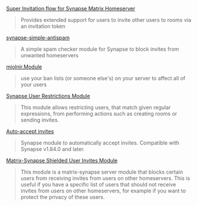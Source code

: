 [Super Invitation flow for Synapse Matrix Homeserver](https://github.com/acterglobal/synapse-super-invites)
> Provides extended support for users to invite other users to rooms via an invitation token

[synapse-simple-antispam](https://github.com/t2bot/synapse-simple-antispam)
> A simple spam checker module for Synapse to block invites from unwanted homeservers

[mjolnir.Module](https://github.com/matrix-org/mjolnir/blob/main/docs/synapse_module.md)
> use your ban lists (or someone else's) on your server to affect all of your users

[Synapse User Restrictions Module](https://github.com/matrix-org/synapse-user-restrictions)
> This module allows restricting users, that match given regular expressions, from performing actions such as creating rooms or sending invites.

[Auto-accept invites](https://github.com/matrix-org/synapse-auto-accept-invite)
> Synapse module to automatically accept invites.
> Compatible with Synapse v1.84.0 and later.

[Matrix-Synapse Shielded User Invites Module](https://github.com/lovelaced/synapse-mayinvite)
> This module is a matrix-synapse server module that blocks certain users from receiving invites from users on other homeservers. This is useful if you have a specific list of users that should not receive invites from users on other homeservers, for example if you want to protect the privacy of these users.
